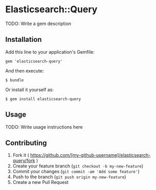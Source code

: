 # Elasticsearch::Query

TODO: Write a gem description

## Installation

Add this line to your application's Gemfile:

    gem 'elasticsearch-query'

And then execute:

    $ bundle

Or install it yourself as:

    $ gem install elasticsearch-query

## Usage

TODO: Write usage instructions here

## Contributing

1. Fork it ( https://github.com/[my-github-username]/elasticsearch-query/fork )
2. Create your feature branch (`git checkout -b my-new-feature`)
3. Commit your changes (`git commit -am 'Add some feature'`)
4. Push to the branch (`git push origin my-new-feature`)
5. Create a new Pull Request
